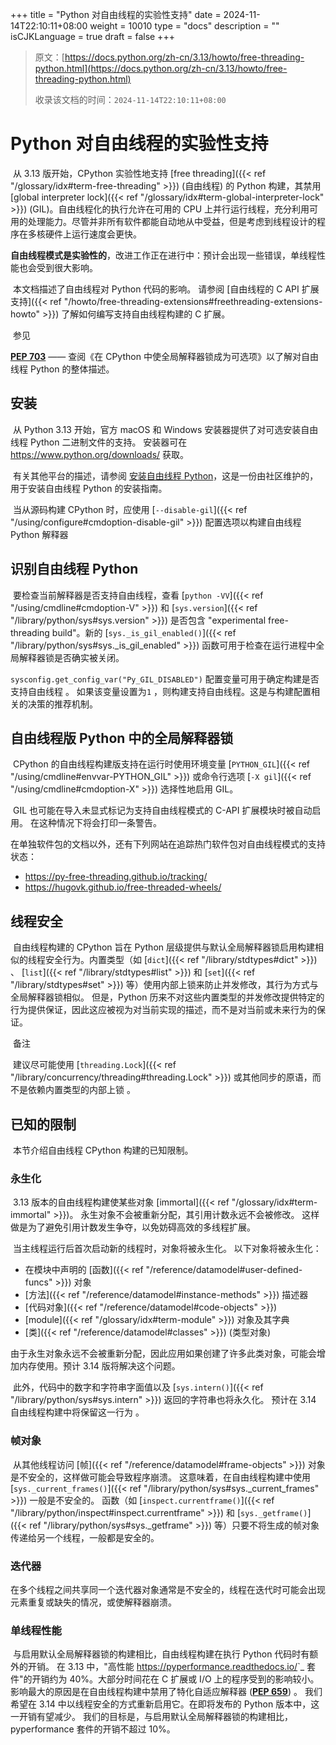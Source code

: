 +++
title = "Python 对自由线程的实验性支持"
date = 2024-11-14T22:10:11+08:00
weight = 10010
type = "docs"
description = ""
isCJKLanguage = true
draft = false
+++

> 原文：[https://docs.python.org/zh-cn/3.13/howto/free-threading-python.html](https://docs.python.org/zh-cn/3.13/howto/free-threading-python.html)
>
> 收录该文档的时间：`2024-11-14T22:10:11+08:00`

# Python 对自由线程的实验性支持

​	从 3.13 版开始，CPython 实验性地支持 [free threading]({{< ref "/glossary/idx#term-free-threading" >}}) (自由线程) 的 Python 构建，其禁用 [global interpreter lock]({{< ref "/glossary/idx#term-global-interpreter-lock" >}}) (GIL)。自由线程化的执行允许在可用的 CPU 上并行运行线程，充分利用可用的处理能力。尽管并非所有软件都能自动地从中受益，但是考虑到线程设计的程序在多核硬件上运行速度会更快。

**自由线程模式是实验性的**，改进工作正在进行中：预计会出现一些错误，单线程性能也会受到很大影响。

​	本文档描述了自由线程对 Python 代码的影响。 请参阅 [自由线程的 C API 扩展支持]({{< ref "/howto/free-threading-extensions#freethreading-extensions-howto" >}}) 了解如何编写支持自由线程构建的 C 扩展。

​	参见

 

[**PEP 703**](https://peps.python.org/pep-0703/) —— 查阅《在 CPython 中使全局解释器锁成为可选项》以了解对自由线程 Python 的整体描述。

## 安装

​	从 Python 3.13 开始，官方 macOS 和 Windows 安装器提供了对可选安装自由线程 Python 二进制文件的支持。 安装器可在 https://www.python.org/downloads/ 获取。

​	有关其他平台的描述，请参阅 [安装自由线程 Python](https://py-free-threading.github.io/installing_cpython/)，这是一份由社区维护的，用于安装自由线程 Python 的安装指南。

​	当从源码构建 CPython 时，应使用 [`--disable-gil`]({{< ref "/using/configure#cmdoption-disable-gil" >}}) 配置选项以构建自由线程 Python 解释器

## 识别自由线程 Python

​	要检查当前解释器是否支持自由线程，查看 [`python -VV`]({{< ref "/using/cmdline#cmdoption-V" >}}) 和 [`sys.version`]({{< ref "/library/python/sys#sys.version" >}}) 是否包含 "experimental free-threading build"。新的 [`sys._is_gil_enabled()`]({{< ref "/library/python/sys#sys._is_gil_enabled" >}}) 函数可用于检查在运行进程中全局解释器锁是否确实被关闭。

`sysconfig.get_config_var("Py_GIL_DISABLED")` 配置变量可用于确定构建是否支持自由线程 。 如果该变量设置为``1`` ，则构建支持自由线程。这是与构建配置相关的决策的推荐机制。

## 自由线程版 Python 中的全局解释器锁

​	CPython 的自由线程构建版支持在运行时使用环境变量 [`PYTHON_GIL`]({{< ref "/using/cmdline#envvar-PYTHON_GIL" >}}) 或命令行选项 [`-X gil`]({{< ref "/using/cmdline#cmdoption-X" >}}) 选择性地启用 GIL。

​	GIL 也可能在导入未显式标记为支持自由线程模式的 C-API 扩展模块时被自动启用。 在这种情况下将会打印一条警告。

​	在单独软件包的文档以外，还有下列网站在追踪热门软件包对自由线程模式的支持状态：

- https://py-free-threading.github.io/tracking/
- https://hugovk.github.io/free-threaded-wheels/

## 线程安全

​	自由线程构建的 CPython 旨在 Python 层级提供与默认全局解释器锁启用构建相似的线程安全行为。内置类型（如 [`dict`]({{< ref "/library/stdtypes#dict" >}}) 、 [`list`]({{< ref "/library/stdtypes#list" >}}) 和 [`set`]({{< ref "/library/stdtypes#set" >}}) 等）使用内部上锁来防止并发修改，其行为方式与全局解释器锁相似。 但是，Python 历来不对这些内置类型的并发修改提供特定的行为提供保证，因此这应被视为对当前实现的描述，而不是对当前或未来行为的保证。

​	备注

 

​	建议尽可能使用 [`threading.Lock`]({{< ref "/library/concurrency/threading#threading.Lock" >}}) 或其他同步的原语，而不是依赖内置类型的内部上锁 。

## 已知的限制

​	本节介绍自由线程 CPython 构建的已知限制。

### 永生化

​	3.13 版本的自由线程构建使某些对象 [immortal]({{< ref "/glossary/idx#term-immortal" >}})。 永生对象不会被重新分配，其引用计数永远不会被修改。 这样做是为了避免引用计数发生争夺，以免妨碍高效的多线程扩展。

​	当主线程运行后首次启动新的线程时，对象将被永生化。 以下对象将被永生化：

- 在模块中声明的 [函数]({{< ref "/reference/datamodel#user-defined-funcs" >}}) 对象
- [方法]({{< ref "/reference/datamodel#instance-methods" >}}) 描述器
- [代码对象]({{< ref "/reference/datamodel#code-objects" >}})
- [module]({{< ref "/glossary/idx#term-module" >}}) 对象及其字典
- [类]({{< ref "/reference/datamodel#classes" >}}) (类型对象)

​	由于永生对象永远不会被重新分配，因此应用如果创建了许多此类对象，可能会增加内存使用。预计 3.14 版将解决这个问题。

​	此外，代码中的数字和字符串字面值以及 [`sys.intern()`]({{< ref "/library/python/sys#sys.intern" >}}) 返回的字符串也将永久化。 预计在 3.14 自由线程构建中将保留这一行为 。

### 帧对象

​	从其他线程访问 [帧]({{< ref "/reference/datamodel#frame-objects" >}}) 对象是不安全的，这样做可能会导致程序崩溃。 这意味着，在自由线程构建中使用 [`sys._current_frames()`]({{< ref "/library/python/sys#sys._current_frames" >}}) 一般是不安全的。 函数（如 [`inspect.currentframe()`]({{< ref "/library/python/inspect#inspect.currentframe" >}}) 和 [`sys._getframe()`]({{< ref "/library/python/sys#sys._getframe" >}}) 等）只要不将生成的帧对象传递给另一个线程，一般都是安全的。

### 迭代器

​	在多个线程之间共享同一个迭代器对象通常是不安全的，线程在迭代时可能会出现元素重复或缺失的情况，或使解释器崩溃。

### 单线程性能

​	与启用默认全局解释器锁的构建相比，自由线程构建在执行 Python 代码时有额外的开销。 在 3.13 中，"高性能 <https://pyperformance.readthedocs.io/>`_ 套件"的开销约为 40%。大部分时间花在 C 扩展或 I/O 上的程序受到的影响较小。影响最大的原因是在自由线程构建中禁用了特化自适应解释器 ([**PEP 659**](https://peps.python.org/pep-0659/)) 。 我们希望在 3.14 中以线程安全的方式重新启用它。在即将发布的 Python 版本中，这一开销有望减少。 我们的目标是，与启用默认全局解释器锁的构建相比，pyperformance 套件的开销不超过 10%。
